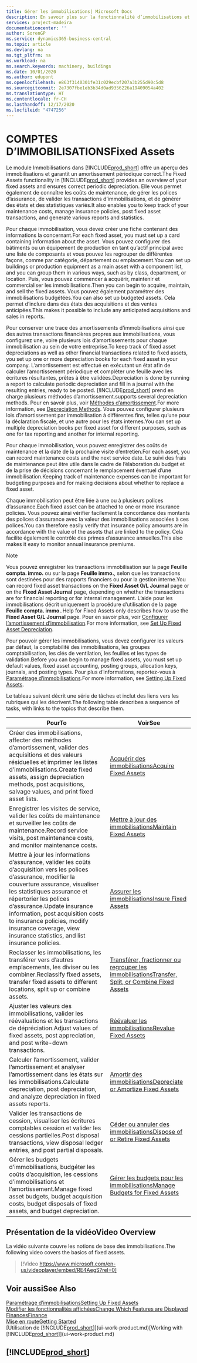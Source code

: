 ```yaml
---
title: Gérer les immobilisations| Microsoft Docs
description: En savoir plus sur la fonctionnalité d’immobilisations et afficher un aperçu de l’utilisation des immobilisations.
services: project-madeira
documentationcenter: ''
author: SorenGP
ms.service: dynamics365-business-central
ms.topic: article
ms.devlang: na
ms.tgt_pltfrm: na
ms.workload: na
ms.search.keywords: machinery, buildings
ms.date: 10/01/2020
ms.author: edupont
ms.openlocfilehash: e863f3140301fe31c029ecbf207a3b255d90c5d8
ms.sourcegitcommit: 2e7307fbe1eb3b34d0ad9356226a19409054a402
ms.translationtype: HT
ms.contentlocale: fr-CH
ms.lasthandoff: 12/17/2020
ms.locfileid: "4747256"
---
```

# <a name="fixed-assets"></a><span data-ttu-id="32820-103">COMPTES D’IMMOBILISATIONS</span><span class="sxs-lookup"><span data-stu-id="32820-103">Fixed Assets</span></span>
<span data-ttu-id="32820-104">Le module Immobilisations dans [!INCLUDE[prod_short](includes/prod_short.md)] offre un aperçu des immobilisations et garantit un amortissement périodique correct.</span><span class="sxs-lookup"><span data-stu-id="32820-104">The Fixed Assets functionality in [!INCLUDE[prod_short](includes/prod_short.md)] provides an overview of your fixed assets and ensures correct periodic depreciation.</span></span> <span data-ttu-id="32820-105">Elle vous permet également de connaître les coûts de maintenance, de gérer les polices d’assurance, de valider les transactions d’immobilisations, et de générer des états et des statistiques variés.</span><span class="sxs-lookup"><span data-stu-id="32820-105">It also enables you to keep track of your maintenance costs, manage insurance policies, post fixed asset transactions, and generate various reports and statistics.</span></span>

<span data-ttu-id="32820-106">Pour chaque immobilisation, vous devez créer une fiche contenant des informations la concernant.</span><span class="sxs-lookup"><span data-stu-id="32820-106">For each fixed asset, you must set up a card containing information about the asset.</span></span> <span data-ttu-id="32820-107">Vous pouvez configurer des bâtiments ou un équipement de production en tant qu’actif principal avec une liste de composants et vous pouvez les regrouper de différentes façons, comme par catégorie, département ou emplacement.</span><span class="sxs-lookup"><span data-stu-id="32820-107">You can set up buildings or production equipment as a main asset with a component list, and you can group them in various ways, such as by class, department, or location.</span></span> <span data-ttu-id="32820-108">Puis, vous pouvez commencer à acquérir, maintenir et commercialiser les immobilisations.</span><span class="sxs-lookup"><span data-stu-id="32820-108">Then you can begin to acquire, maintain, and sell the fixed assets.</span></span> <span data-ttu-id="32820-109">Vous pouvez également paramétrer des immobilisations budgétées.</span><span class="sxs-lookup"><span data-stu-id="32820-109">You can also set up budgeted assets.</span></span> <span data-ttu-id="32820-110">Cela permet d’inclure dans des états des acquisitions et des ventes anticipées.</span><span class="sxs-lookup"><span data-stu-id="32820-110">This makes it possible to include any anticipated acquisitions and sales in reports.</span></span>

<span data-ttu-id="32820-111">Pour conserver une trace des amortissements d’immobilisations ainsi que des autres transactions financières propres aux immobilisations, vous configurez une, voire plusieurs lois d’amortissements pour chaque immobilisation au sein de votre entreprise.</span><span class="sxs-lookup"><span data-stu-id="32820-111">To keep track of fixed asset depreciations as well as other financial transactions related to fixed assets, you set up one or more depreciation books for each fixed asset in your company.</span></span> <span data-ttu-id="32820-112">L’amortissement est effectué en exécutant un état afin de calculer l’amortissement périodique et compléter une feuille avec les écritures résultantes, prêtes à être validées.</span><span class="sxs-lookup"><span data-stu-id="32820-112">Depreciation is done by running a report to calculate periodic depreciation and fill in a journal with the resulting entries, ready to be posted.</span></span> [!INCLUDE[prod_short](includes/prod_short.md)] <span data-ttu-id="32820-113">prend en charge plusieurs méthodes d’amortissement.</span><span class="sxs-lookup"><span data-stu-id="32820-113">supports several depreciation methods.</span></span> <span data-ttu-id="32820-114">Pour en savoir plus, voir [Méthodes d’amortissement](fa-depreciation-methods.md).</span><span class="sxs-lookup"><span data-stu-id="32820-114">For more information, see [Depreciation Methods](fa-depreciation-methods.md).</span></span> <span data-ttu-id="32820-115">Vous pouvez configurer plusieurs lois d’amortissement par immobilisation à différentes fins, telles qu’une pour la déclaration fiscale, et une autre pour les états internes.</span><span class="sxs-lookup"><span data-stu-id="32820-115">You can set up multiple depreciation books per fixed asset for different purposes, such as one for tax reporting and another for internal reporting.</span></span>

<span data-ttu-id="32820-116">Pour chaque immobilisation, vous pouvez enregistrer des coûts de maintenance et la date de la prochaine visite d’entretien.</span><span class="sxs-lookup"><span data-stu-id="32820-116">For each asset, you can record maintenance costs and the next service date.</span></span> <span data-ttu-id="32820-117">Le suivi des frais de maintenance peut être utile dans le cadre de l’élaboration du budget et de la prise de décisions concernant le remplacement éventuel d’une immobilisation.</span><span class="sxs-lookup"><span data-stu-id="32820-117">Keeping track of maintenance expenses can be important for budgeting purposes and for making decisions about whether to replace a fixed asset.</span></span>

<span data-ttu-id="32820-118">Chaque immobilisation peut être liée à une ou à plusieurs polices d’assurance.</span><span class="sxs-lookup"><span data-stu-id="32820-118">Each fixed asset can be attached to one or more insurance policies.</span></span> <span data-ttu-id="32820-119">Vous pouvez ainsi vérifier facilement la concordance des montants des polices d’assurance avec la valeur des immobilisations associées à ces polices.</span><span class="sxs-lookup"><span data-stu-id="32820-119">You can therefore easily verify that insurance policy amounts are in accordance with the value of the assets that are linked to the policy.</span></span> <span data-ttu-id="32820-120">Cela facilite également le contrôle des primes d’assurance annuelles.</span><span class="sxs-lookup"><span data-stu-id="32820-120">This also makes it easy to monitor annual insurance premiums.</span></span>

> [!NOTE]  
>   <span data-ttu-id="32820-121">Vous pouvez enregistrer les transactions immobilisation sur la page **Feuille compta. immo.** ou sur la page **Feuille immo.**, selon que les transactions sont destinées pour des rapports financiers ou pour la gestion interne.</span><span class="sxs-lookup"><span data-stu-id="32820-121">You can record fixed asset transactions on the **Fixed Asset G/L Journal** page or on the **Fixed Asset Journal** page, depending on whether the transactions are for financial reporting or for internal management.</span></span> <span data-ttu-id="32820-122">L’aide pour les immobilisations décrit uniquement la procédure d’utilisation de la page **Feuille compta. immo.**.</span><span class="sxs-lookup"><span data-stu-id="32820-122">Help for Fixed Assets only describes how to use the **Fixed Asset G/L Journal** page.</span></span> <span data-ttu-id="32820-123">Pour en savoir plus, voir [Configurer l’amortissement d’immobilisation](fa-how-setup-depreciation.md).</span><span class="sxs-lookup"><span data-stu-id="32820-123">For more information, see [Set Up Fixed Asset Depreciation](fa-how-setup-depreciation.md).</span></span>

<span data-ttu-id="32820-124">Pour pouvoir gérer les immobilisations, vous devez configurer les valeurs par défaut, la comptabilité des immobilisations, les groupes comptabilisation, les clés de ventilation, les feuilles et les types de validation.</span><span class="sxs-lookup"><span data-stu-id="32820-124">Before you can begin to manage fixed assets, you must set up default values, fixed asset accounting, posting groups, allocation keys, journals, and posting types.</span></span> <span data-ttu-id="32820-125">Pour plus d’informations, reportez-vous à [Paramétrage d’immobilisations](fa-setup.md).</span><span class="sxs-lookup"><span data-stu-id="32820-125">For more information, see [Setting Up Fixed Assets](fa-setup.md).</span></span>

<span data-ttu-id="32820-126">Le tableau suivant décrit une série de tâches et inclut des liens vers les rubriques qui les décrivent.</span><span class="sxs-lookup"><span data-stu-id="32820-126">The following table describes a sequence of tasks, with links to the topics that describe them.</span></span>

| <span data-ttu-id="32820-127">Pour</span><span class="sxs-lookup"><span data-stu-id="32820-127">To</span></span> | <span data-ttu-id="32820-128">Voir</span><span class="sxs-lookup"><span data-stu-id="32820-128">See</span></span> |
| --- | --- |
| <span data-ttu-id="32820-129">Créer des immobilisations, affecter des méthodes d’amortissement, valider des acquisitions et des valeurs résiduelles et imprimer les listes d’immobilisations.</span><span class="sxs-lookup"><span data-stu-id="32820-129">Create fixed assets, assign depreciation methods, post acquisitions, salvage values, and print fixed asset lists.</span></span> |[<span data-ttu-id="32820-130">Acquérir des immobilisations</span><span class="sxs-lookup"><span data-stu-id="32820-130">Acquire Fixed Assets</span></span>](fa-how-acquire.md) |
| <span data-ttu-id="32820-131">Enregistrer les visites de service, valider les coûts de maintenance et surveiller les coûts de maintenance.</span><span class="sxs-lookup"><span data-stu-id="32820-131">Record service visits, post maintenance costs, and monitor maintenance costs.</span></span> |[<span data-ttu-id="32820-132">Mettre à jour des immobilisations</span><span class="sxs-lookup"><span data-stu-id="32820-132">Maintain Fixed Assets</span></span>](fa-how-maintain.md) |
| <span data-ttu-id="32820-133">Mettre à jour les informations d’assurance, valider les coûts d’acquisition vers les polices d’assurance, modifier la couverture assurance, visualiser les statistiques assurance et répertorier les polices d’assurance.</span><span class="sxs-lookup"><span data-stu-id="32820-133">Update insurance information, post acquisition costs to insurance policies, modify insurance coverage, view insurance statistics, and list insurance policies.</span></span> |[<span data-ttu-id="32820-134">Assurer les immobilisations</span><span class="sxs-lookup"><span data-stu-id="32820-134">Insure Fixed Assets</span></span>](fa-how-insure.md) |
| <span data-ttu-id="32820-135">Reclasser les immobilisations, les transférer vers d’autres emplacements, les diviser ou les combiner.</span><span class="sxs-lookup"><span data-stu-id="32820-135">Reclassify fixed assets, transfer fixed assets to different locations, split up or combine assets.</span></span> |[<span data-ttu-id="32820-136">Transférer, fractionner ou regrouper les immobilisations</span><span class="sxs-lookup"><span data-stu-id="32820-136">Transfer, Split, or Combine Fixed Assets</span></span>](fa-how-trans-split-combine.md) |
| <span data-ttu-id="32820-137">Ajuster les valeurs des immobilisations, valider les réévaluations et les transactions de dépréciation.</span><span class="sxs-lookup"><span data-stu-id="32820-137">Adjust values of fixed assets, post appreciation, and post write-down transactions.</span></span> |[<span data-ttu-id="32820-138">Réévaluer les immobilisations</span><span class="sxs-lookup"><span data-stu-id="32820-138">Revalue Fixed Assets</span></span>](fa-how-revalue.md) |
| <span data-ttu-id="32820-139">Calculer l’amortissement, valider l’amortissement et analyser l’amortissement dans les états sur les immobilisations.</span><span class="sxs-lookup"><span data-stu-id="32820-139">Calculate depreciation, post depreciation, and  analyze depreciation in fixed assets reports.</span></span> |[<span data-ttu-id="32820-140">Amortir des immobilisations</span><span class="sxs-lookup"><span data-stu-id="32820-140">Depreciate or Amortize Fixed Assets</span></span>](fa-how-depreciate-amortize.md) |
| <span data-ttu-id="32820-141">Valider les transactions de cession, visualiser les écritures comptables cession et valider les cessions partielles.</span><span class="sxs-lookup"><span data-stu-id="32820-141">Post disposal transactions, view disposal ledger entries, and post partial disposals.</span></span> |[<span data-ttu-id="32820-142">Céder ou annuler des immobilisations</span><span class="sxs-lookup"><span data-stu-id="32820-142">Dispose of or Retire Fixed Assets</span></span>](fa-how-dispose-retire.md) |
| <span data-ttu-id="32820-143">Gérer les budgets d’immobilisations, budgéter les coûts d’acquisition, les cessions d’immobilisations et l’amortissement.</span><span class="sxs-lookup"><span data-stu-id="32820-143">Manage fixed asset budgets, budget acquisition costs, budget disposals of fixed assets, and budget depreciation.</span></span> |[<span data-ttu-id="32820-144">Gérer les budgets pour les immobilisations</span><span class="sxs-lookup"><span data-stu-id="32820-144">Manage Budgets for Fixed Assets</span></span>](fa-how-manage-budgets.md) |

## <a name="video-overview"></a><span data-ttu-id="32820-145">Présentation de la vidéo</span><span class="sxs-lookup"><span data-stu-id="32820-145">Video Overview</span></span>
<span data-ttu-id="32820-146">La vidéo suivante couvre les notions de base des immobilisations.</span><span class="sxs-lookup"><span data-stu-id="32820-146">The following video covers the basics of fixed assets.</span></span>

> [!Video https://www.microsoft.com/en-us/videoplayer/embed/RE4AegS?rel=0]

## <a name="see-also"></a><span data-ttu-id="32820-147">Voir aussi</span><span class="sxs-lookup"><span data-stu-id="32820-147">See Also</span></span>
[<span data-ttu-id="32820-148">Paramétrage d’immobilisations</span><span class="sxs-lookup"><span data-stu-id="32820-148">Setting Up Fixed Assets</span></span>](fa-setup.md)  
[<span data-ttu-id="32820-149">Modifier les fonctionnalités affichées</span><span class="sxs-lookup"><span data-stu-id="32820-149">Change Which Features are Displayed</span></span>](ui-experiences.md)  
[<span data-ttu-id="32820-150">Finances</span><span class="sxs-lookup"><span data-stu-id="32820-150">Finance</span></span>](finance.md)  
[<span data-ttu-id="32820-151">Mise en route</span><span class="sxs-lookup"><span data-stu-id="32820-151">Getting Started</span></span>](product-get-started.md)  
<span data-ttu-id="32820-152">[Utilisation de [!INCLUDE[prod_short](includes/prod_short.md)]](ui-work-product.md)</span><span class="sxs-lookup"><span data-stu-id="32820-152">[Working with [!INCLUDE[prod_short](includes/prod_short.md)]](ui-work-product.md)</span></span>

## [!INCLUDE[prod_short](includes/free_trial_md.md)]  
 
